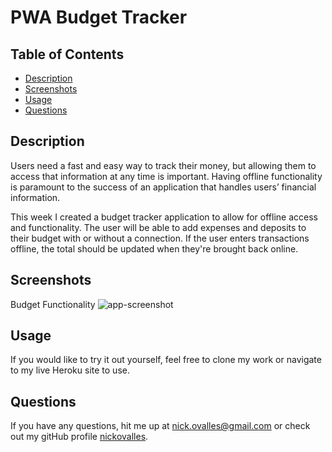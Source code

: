 # PWA Budget Tracker

  ## Table of Contents
  
  * [Description](#description)
  * [Screenshots](#screenshots)
  * [Usage](#usage)
  * [Questions](#questions)

## Description

Users need a fast and easy way to track their money, but allowing them to access that information at any time is important. Having offline functionality is paramount to the success of an application that handles users’ financial information.

This week I created a budget tracker application to allow for offline access and functionality. The user will be able to add expenses and deposits to their budget with or without a connection. If the user enters transactions offline, the total should be updated when they're brought back online. 

## Screenshots
Budget Functionality 
![app-screenshot](#)

## Usage
If you would like to try it out yourself, feel free to clone my work or navigate to my live Heroku site to use. 


## Questions
If you have any questions, hit me up at [nick.ovalles@gmail.com](mailto:nick.ovalles@gmail.com) or check out my gitHub profile [nickovalles](https://github.com/nickovalles).